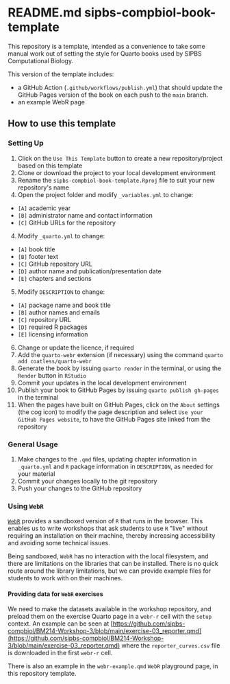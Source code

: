 # README.md sipbs-compbiol-book-template

This repository is a template, intended as a convenience to take some manual work out of setting the style for Quarto books used by SIPBS Computational Biology.

This version of the template includes:

- a GitHub Action (`.github/workflows/publish.yml`) that should update the GitHub Pages version of the book on each push to the `main` branch.
- an example WebR page

## How to use this template

### Setting Up

1. Click on the `Use This Template` button to create a new repository/project based on this template
2. Clone or download the project to your local development environment
3. Rename the `sipbs-compbiol-book-template.Rproj` file to suit your new repository's name
4. Open the project folder and modify `_variables.yml` to change:
  - `[A]` academic year
  - `[B]` administrator name and contact information
  - `[C]` GitHub URLs for the repository
4. Modify `_quarto.yml` to change:
  - `[A]` book title
  - `[B]` footer text
  - `[C]` GitHub repository URL
  - `[D]` author name and publication/presentation date
  - `[E]` chapters and sections
5. Modify `DESCRIPTION` to change:
  - `[A]` package name and book title
  - `[B]` author names and emails
  - `[C]` repository URL
  - `[D]` required R packages
  - `[E]` licensing information
6. Change or update the licence, if required
7. Add the `quarto-webr` extension (if necessary) using the command `quarto add coatless/quarto-webr`
8. Generate the book by issuing `quarto render` in the terminal, or using the `Render` button in `RStudio`
9. Commit your updates in the local development environment
10. Publish your book to GitHub Pages by issuing `quarto publish gh-pages` in the terminal
11. When the pages have built on GitHub Pages, click on the `About` settings (the cog icon) to modify the page description and select `Use your GitHub Pages website`, to have the GitHub Pages site linked from the repository

### General Usage

1. Make changes to the `.qmd` files, updating chapter information in `_quarto.yml` and `R` package information in `DESCRIPTION`, as needed for your material
2. Commit your changes locally to the git repository
3. Push your changes to the GitHub repository

### Using `WebR`

[`WebR`](https://github.com/coatless/quarto-webr) provides a sandboxed version of `R` that runs in the browser. This enables us to write workshops that ask students to use `R` "live" without requiring an installation on their machine, thereby increasing accessibility and avoiding some technical issues.

Being sandboxed, `WebR` has no interaction with the local filesystem, and there are limitations on the libraries that can be installed. There is no quick route around the library limitations, but we can provide example files for students to work with on their machines.

#### Providing data for `WebR` exercises

We need to make the datasets available in the workshop repository, and preload them on the exercise Quarto page in a `webr-r` cell with the `setup` context. An example can be seen at [https://github.com/sipbs-compbiol/BM214-Workshop-3/blob/main/exercise-03_reporter.qmd](https://github.com/sipbs-compbiol/BM214-Workshop-3/blob/main/exercise-03_reporter.qmd) where the `reporter_curves.csv` file is downloaded in the first `webr-r` cell.

There is also an example in the `webr-example.qmd` `WebR` playground page, in this repository template.
